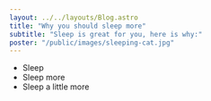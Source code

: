 ```yaml
---
layout: ../../layouts/Blog.astro
title: "Why you should sleep more"
subtitle: "Sleep is great for you, here is why:"
poster: "/public/images/sleeping-cat.jpg"
---
```


- Sleep
- Sleep more
- Sleep a little more